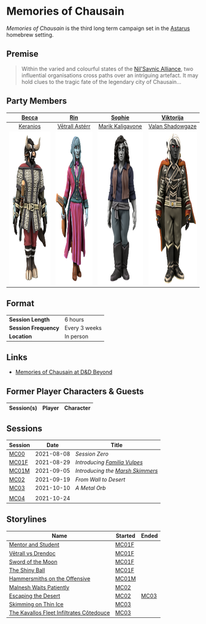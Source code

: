 # Memories of Chausain

*Memories of Chausain* is the third long term campaign set in the [Astarus](../planes/astarus.md) homebrew setting.

## Premise

> Within the varied and colourful states of the [Nil'Savnic Alliance](../civilisations/nilsavnic-alliance/nilsavnic-alliance.md), two influential organisations cross paths over an intriguing artefact. It may hold clues to the tragic fate of the legendary city of Chausain...

## Party Members

| [Becca](../players/becca.md) | [Rin](../players/rin.md) | [Sophie](../players/sophie.md) | [Viktorija](../players/viktorija.md) |
|:---:|:---:|:---:|:---:|
| [Keranios](../characters/keranios.md) | [Vētrall Astérr](../characters/vetrall-asterr.md) | [Marik Kaligavone](../characters/marik-kaligavone.md) | [Valan Shadowgaze](../characters/valan-shadowgaze.md) |
| <img src="https://raw.githubusercontent.com/jesskelsall/astarus-images/main/characters/portraits/8c075a85ed942631.png" height="400" /> | <img src="https://raw.githubusercontent.com/jesskelsall/astarus-images/main/characters/portraits/47336984c5f7be18.png" height="400" /> | <img src="https://raw.githubusercontent.com/jesskelsall/astarus-images/main/characters/portraits/5e34f2c0018c62f8.png" height="400" /> | <img src="https://raw.githubusercontent.com/jesskelsall/astarus-images/main/characters/portraits/cf0352e2558c24f5.png" height="400" /> |

## Format

|||
|---|---|
| **Session Length** | 6 hours |
| **Session Frequency** | Every 3 weeks |
| **Location** | In person |

## Links

- [Memories of Chausain at D&D Beyond](https://www.dndbeyond.com/campaigns/2152496)

## Former Player Characters & Guests

| Session(s) | Player | Character |
| --- | --- | --- |

## Sessions

| Session | Date | Title |
|---| --- | --- |
| [MC00](../sessions/MC00.md) | 2021-08-08 | *Session Zero* |
| [MC01F](../sessions/MC01F.md) | 2021-08-29 | *Introducing [Familia Vulpes](../organisations/familia-vulpes.md)* |
| [MC01M](../sessions/MC01M.md) | 2021-09-05 | *Introducing the [Marsh Skimmers](../organisations/marsh-skimmers.md)* |
| [MC02](../sessions/MC02.md) | 2021-09-19 | *From Wall to Desert* |
| [MC03](../sessions/MC03.md) | 2021-10-10 | *A Metal Orb* |
||
| [MC04](../sessions/MC04.md) | 2021-10-24 | |

## Storylines

| Name | Started | Ended |
| --- | --- | --- |
| [Mentor and Student](../storylines/mentor-and-student.md) | [MC01F](../sessions/MC01F.md) | |
| [Vētrall vs Drendoc](../storylines/vetrall-vs-drendoc.md) | [MC01F](../sessions/MC01F.md) |
| [Sword of the Moon](../storylines/sword-of-the-moon.md) | [MC01F](../sessions/MC01F.md) | |
| [The Shiny Ball](../storylines/the-shiny-ball.md) | [MC01F](../sessions/MC01F.md) | |
| [Hammersmiths on the Offensive](../storylines/hammersmiths-on-the-offensive.md) | [MC01M](../sessions/MC01M.md) | |
| [Malnesh Waits Patiently](../storylines/malnesh-waits-patiently.md) | [MC02](../sessions/MC02.md) | |
| [Escaping the Desert](../storylines/ended/escaping-the-desert.md) | [MC02](../sessions/MC02.md) | [MC03](../sessions/MC03.md) |
| [Skimming on Thin Ice](../storylines/skimming-on-thin-ice.md) | [MC03](../sessions/MC03.md) | |
| [The Kavallos Fleet Infiltrates Côtedouce](../storylines/the-kavallos-fleet-infiltrates-cotedouce.md) | [MC03](../sessions/MC03.md) | |
